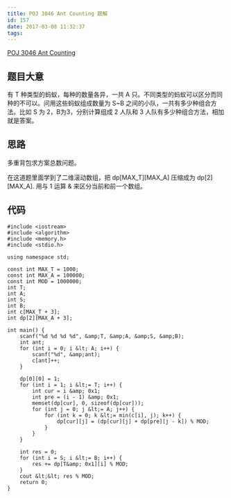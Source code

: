 ```yaml
---
title: POJ 3046 Ant Counting 题解
id: 157
date: 2017-03-08 11:32:37
tags:
---
```



[POJ 3046 Ant Counting](http://poj.org/problem?id=3046)


## 题目大意

有 T 种类型的蚂蚁，每种的数量各异，一共 A 只。不同类型的蚂蚁可以区分而同种的不可以。问用这些蚂蚁组成数量为 S~B 之间的小队，一共有多少种组合方法。比如 S 为 2，B为3，分别计算组成 2 人队和 3 人队有多少种组合方法，相加就是答案。

## 思路

多重背包求方案总数问题。

在这道题里面学到了二维滚动数组，把 dp[MAX_T][MAX_A] 压缩成为 dp[2][MAX_A]. 用与 1 运算 &amp; 来区分当前和前一个数组。


<!-- more -->
## 代码
```
#include <iostream>
#include <algorithm>
#include <memory.h>
#include <stdio.h>

using namespace std;

const int MAX_T = 1000;
const int MAX_A = 100000;
const int MOD = 1000000;
int T;
int A;
int S;
int B;
int c[MAX_T + 3];
int dp[2][MAX_A + 3];

int main() {
    scanf("%d %d %d %d", &amp;T, &amp;A, &amp;S, &amp;B);
    int ant;
    for (int i = 0; i &lt; A; i++) {
        scanf("%d", &amp;ant);
        c[ant]++;
    }

    dp[0][0] = 1;
    for (int i = 1; i &lt;= T; i++) {
        int cur = i &amp; 0x1;
        int pre = (i - 1) &amp; 0x1;
        memset(dp[cur], 0, sizeof(dp[cur]));
        for (int j = 0; j &lt;= A; j++) {
            for (int k = 0; k &lt;= min(c[i], j); k++) {
                dp[cur][j] = (dp[cur][j] + dp[pre][j - k]) % MOD;
            }
        }
    }

    int res = 0;
    for (int i = S; i &lt;= B; i++) {
        res += dp[T&amp; 0x1][i] % MOD;
    }
    cout &lt;&lt; res % MOD;
    return 0; 
}
```

&nbsp;